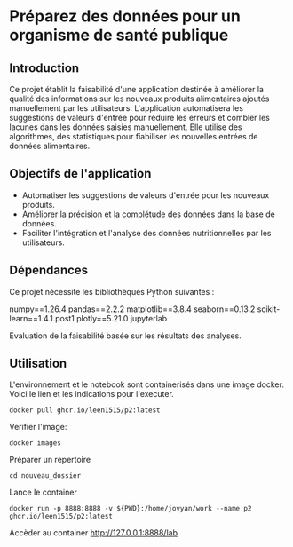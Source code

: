 # Préparez des données pour un organisme de santé publique

## Introduction
Ce projet établit la faisabilité d'une application destinée à améliorer la qualité des informations sur les nouveaux produits alimentaires ajoutés manuellement par les utilisateurs. L'application automatisera les suggestions de valeurs d'entrée pour réduire les erreurs et combler les lacunes dans les données saisies manuellement. Elle utilise des algorithmes, des statistiques pour fiabiliser les nouvelles entrées de données alimentaires.

## Objectifs de l'application
- Automatiser les suggestions de valeurs d'entrée pour les nouveaux produits.
- Améliorer la précision et la complétude des données dans la base de données.
- Faciliter l'intégration et l'analyse des données nutritionnelles par les utilisateurs.

## Dépendances
Ce projet nécessite les bibliothèques Python suivantes :

numpy==1.26.4
pandas==2.2.2
matplotlib==3.8.4
seaborn==0.13.2
scikit-learn==1.4.1.post1
plotly==5.21.0
jupyterlab



Évaluation de la faisabilité basée sur les résultats des analyses.

## Utilisation 

L'environnement et le notebook sont containerisés dans une image docker.
Voici le lien et les indications pour l'executer.
```
docker pull ghcr.io/leen1515/p2:latest
```
Verifier l'image:

```
docker images
```
Préparer un repertoire
```
cd nouveau_dossier
```
Lance le container
```
docker run -p 8888:8888 -v ${PWD}:/home/jovyan/work --name p2 ghcr.io/leen1515/p2:latest
```

Accèder au container
http://127.0.0.1:8888/lab